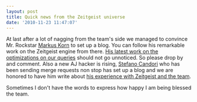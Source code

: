 ```yaml
---
layout: post
title: Quick news from the Zeitgeist universe
date: '2010-11-23 11:47:07'
---
```


At last after a lot of nagging from the team's side we managed to convince Mr. Rockstar <a href="http://thekorn.wordpress.com/">Markus Korn</a> to set up a blog. You can follow his remarkable work on the Zeitgeist engine from there. <a href="http://thekorn.wordpress.com/2010/11/17/on-zeitgeist-optimization/">His latest work on the optimizations on our queries</a> should not go unnoticed. So please drop by and comment.
Also a new AJ hacker is rising, <a href="http://devcando.wordpress.com/">Stefano Candori</a> who has been sending merge requests non stop has set up a blog and we are honored to have him write about <a href="http://devcando.wordpress.com/2010/11/23/me-and-zeitgeist/">his experience with Zeitgeist and the team</a>.

Sometimes I don't have the words to express how happy I am being blessed the team.